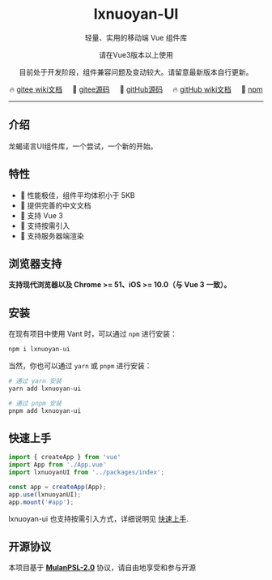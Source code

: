 <!--
 * @Author: 
 * @Date: 2021-12-03 14:13:34
 * @LastEditTime: 2022-01-06 17:30:38
 * @LastEditors: tanhaolong
 * @Descripttion: 
-->
<h1 align="center">lxnuoyan-UI </h1>
<p align="center">轻量、实用的移动端 Vue 组件库</p> 
<p align="center">请在Vue3版本以上使用</p>


<p align="center">目前处于开发阶段，组件兼容问题及变动较大。请留意最新版本自行更新。</p>
<p align="center">
  🔥 <a href="https://gitee.com/tanhaolong/lxnuoyan-ui/wikis/%E4%BB%8B%E7%BB%8D">gitee wiki文档</a>
  &nbsp;
  &nbsp;
  🚀 <a href="https://gitee.com/tanhaolong/lxnuoyan-ui" target="_blank">gitee源码</a>
  &nbsp;
  &nbsp;
   🚀 <a href="https://github.com/z294326927/lxnuoyan-ui" target="_blank">gitHub源码</a>
  &nbsp;
  &nbsp;
    🔥 <a href="https://github.com/z294326927/lxnuoyan-ui/wiki">gitHub wiki文档</a>
  &nbsp;
  &nbsp;
  🌈 <a href="https://www.npmjs.com/package/lxnuoyan-ui" target="_blank">npm</a>
</p>

---

## 介绍
龙蝎诺言UI组件库，一个尝试，一个新的开始。


## 特性

- 🚀 性能极佳，组件平均体积小于 5KB
- 📖 提供完善的中文文档
- 🍭 支持 Vue 3
- 🍭 支持按需引入
- 🍭 支持服务器端渲染


## 浏览器支持

**支持现代浏览器以及 Chrome >= 51、iOS >= 10.0（与 Vue 3 一致）。**


## 安装
在现有项目中使用 Vant 时，可以通过 `npm` 进行安装：
```bash
npm i lxnuoyan-ui
```
当然，你也可以通过 `yarn` 或 `pnpm` 进行安装：
```bash
# 通过 yarn 安装
yarn add lxnuoyan-ui

# 通过 pnpm 安装
pnpm add lxnuoyan-ui
```

## 快速上手

```js
import { createApp } from 'vue'
import App from './App.vue'
import lxnuoyanUI from '../packages/index';

const app = createApp(App);
app.use(lxnuoyanUI);
app.mount('#app');
```
lxnuoyan-ui 也支持按需引入方式，详细说明见 [快速上手](https://gitee.com/tanhaolong/lxnuoyan-ui/wikis/%E5%BF%AB%E9%80%9F%E4%B8%8A%E6%89%8B/%E5%A6%82%E4%BD%95%E4%BD%BF%E7%94%A8).

## 开源协议

本项目基于 **[MulanPSL-2.0](http://license.coscl.org.cn/MulanPSL2/)** 协议，请自由地享受和参与开源
